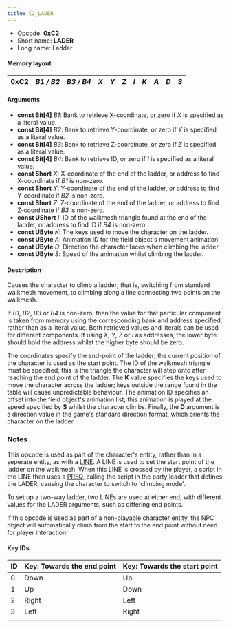 ```yaml
---
title: C2_LADER
---
```


- Opcode: **0xC2**
- Short name: **LADER**
- Long name: Ladder

#### Memory layout

| 0xC2 | *B1 / B2* | *B3 / B4* | *X* | *Y* | *Z* | *I* | *K* | *A* | *D* | *S* |
|------|-----------|-----------|-----|-----|-----|-----|-----|-----|-----|-----|

#### Arguments

- **const Bit\[4\]** *B1*: Bank to retrieve X-coordinate, or zero if *X* is specified as a literal value.
- **const Bit\[4\]** *B2*: Bank to retrieve Y-coordinate, or zero if *Y* is specified as a literal value.
- **const Bit\[4\]** *B3*: Bank to retrieve Z-coordinate, or zero if *Z* is specified as a literal value.
- **const Bit\[4\]** *B4*: Bank to retrieve ID, or zero if *I* is specified as a literal value.
- **const Short** *X*: X-coordinate of the end of the ladder, or address to find X-coordinate if *B1* is non-zero.
- **const Short** *Y*: Y-coordinate of the end of the ladder, or address to find Y-coordinate if *B2* is non-zero.
- **const Short** *Z*: Z-coordinate of the end of the ladder, or address to find Z-coordinate if *B3* is non-zero.
- **const UShort** *I*: ID of the walkmesh triangle found at the end of the ladder, or address to find ID if *B4* is non-zero.
- **const UByte** *K*: The keys used to move the character on the ladder.
- **const UByte** *A*: Animation ID for the field object's movement animation.
- **const UByte** *D*: Direction the character faces when climbing the ladder.
- **const UByte** *S*: Speed of the animation whilst climbing the ladder.

#### Description

Causes the character to climb a ladder; that is, switching from standard walkmesh movement, to climbing along a line connecting two points on the walkmesh.

If *B1*, *B2*, *B3* or *B4* is non-zero, then the value for that particular component is taken from memory using the corresponding bank and address specified, rather than as a literal value. Both retrieved values and literals can be used for different components. If using *X*, *Y*, *Z* or *I* as addresses, the lower byte should hold the address whilst the higher byte should be zero.

The coordinates specify the end-point of the ladder; the current position of the character is used as the start point. The ID of the walkmesh triangle must be specified; this is the triangle the character will step onto after reaching the end point of the ladder. The **K** value specifies the keys used to move the character across the ladder; keys outside the range found in the table will cause unpredictable behaviour. The animation ID specifies an offset into the field object's animation list; this animation is played at the speed specified by **S** whilst the character climbs. Finally, the **D** argument is a direction value in the game's standard direction format, which orients the character on the ladder.

### Notes

This opcode is used as part of the character's entity, rather than in a seperate entity, as with a [LINE](FF7/Field/Script/Opcodes/D0_LINE "wikilink"). A LINE is used to set the start point of the ladder on the walkmesh. When this LINE is crossed by the player, a script in the LINE then uses a [PREQ](04_PREQ), calling the script in the party leader that defines the LADER, causing the character to switch to 'climbing mode'.

To set up a two-way ladder, two LINEs are used at either end, with different values for the LADER arguments, such as differing end points.

If this opcode is used as part of a non-playable character entity, the NPC object will automatically climb from the start to the end point without need for player interaction.

#### Key IDs

| ID  | Key: Towards the end point | Key: Towards the start point |
|-----|----------------------------|------------------------------|
| 0   | Down                       | Up                           |
| 1   | Up                         | Down                         |
| 2   | Right                      | Left                         |
| 3   | Left                       | Right                        |
|     |                            |                              |
